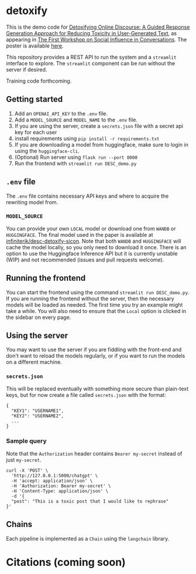 # detoxify

This is the demo code for [Detoxifying Online Discourse: A Guided Response Generation Approach for Reducing Toxicity in User-Generated Text](pdfs/detoxify-paper.pdf), as appearing in [The First Workshop on Social Influence in Conversations]([url](https://sites.google.com/view/sicon-2023/)). The poster is available [here](pdfs/detoxify-poster.pdf).

This repository provides a REST API to run the system and a `streamlit` interface to explore. The `streamlit` component can be run without the server if desired.

Training code forthcoming.

## Getting started

1. Add an `OPENAI_API_KEY` to the `.env` file.
2. Add a `MODEL_SOURCE` and `MODEL_NAME` to the `.env` file.
4. If you are using the server, create a `secrets.json` file with a secret api key for each user
5. install requirements using `pip install -r requirements.txt`
6. If you are downloading a model from huggingface, make sure to login in using the `huggingface-cli`.
7. (Optional) Run server using `flask run --port 8000`
8. Run the frontend with `streamlit run DESC_demo.py`

## `.env` file

The `.env` file contains necessary API keys and where to acquire the rewriting model from.

### `MODEL_SOURCE`

You can provide your own `LOCAL` model or download one from `WANDB` or `HUGGINGFACE`. The final model used in the paper is available at [infiniterik/desc-detoxify-sicon](https://huggingface.com/infiniterik/desc-detoxify-sicon). Note that both `WANDB` and `HUGGINGFACE` will cache the model locally, so you only need to download it once. There is an option to use the Huggingface Inference API but it is currently unstable (WIP) and not recommended (issues and pull requests welcome).

## Running the frontend

You can start the frontend using the command `streamlit run DESC_demo.py`. If you are running the frontend without the server, then the necessary models will be loaded as needed. The first time you try an example might take a while. You will also need to ensure that the `Local` option is clicked in the sidebar on every page.

## Using the server

You may want to use the server if you are fiddling with the front-end and don't want to reload the models regularly, or if you want to run the models on a different machine.

### `secrets.json`

This will be replaced eventually with something more secure than plain-text keys, but for now create a file called `secrets.json` with the format:

```
{
  "KEY1": "USERNAME1",
  "KEY2": "USERNAME2",
  ...
}
```

### Sample query

Note that the `Authorization` header contains `Bearer my-secret` instead of just `my-secret`.

```
curl -X 'POST' \
  'http://127.0.0.1:5000/chatgpt' \
  -H 'accept: application/json' \
  -H 'Authorization: Bearer my-secret' \
  -H 'Content-Type: application/json' \
  -d '{
  "post": "This is a toxic post that I would like to rephrase"
}'
```

## Chains

Each pipeline is implemented as a `Chain` using the `langchain` library.

# Citations (coming soon)

```bibtex

```
